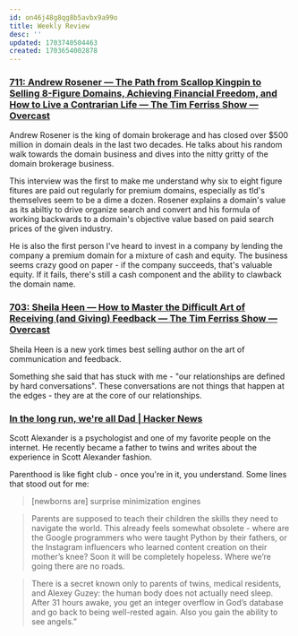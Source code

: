```yaml
---
id: on46j48g8qg8b5avbx9a99o
title: Weekly Review
desc: ''
updated: 1703740504463
created: 1703654002878
---
```


### [711: Andrew Rosener — The Path from Scallop Kingpin to Selling 8-Figure Domains, Achieving Financial Freedom, and How to Live a Contrarian Life — The Tim Ferriss Show — Overcast](https://overcast.fm/+Kebt-tbsQ)

Andrew Rosener is the king of domain brokerage and has closed over $500 million in domain deals in the last two decades. He talks about his random walk towards the domain business and dives into the nitty gritty of the domain brokerage business. 

This interview was the first to make me understand why six to eight figure fitures are paid out regularly for premium domains, especially as tld's themselves seem to be a dime a dozen. Rosener explains a domain's value as its abiltiy to drive organize search and convert and his formula of working backwards to a domain's objective value based on paid search prices of the given industry. 

He is also the first person I've heard to invest in a company by lending the company a premium domain for a mixture of cash and equity. The business seems crazy good on paper - if the company succeeds, that's valuable equity. If it fails, there's still a cash component and the ability to clawback the domain name. 

### [703: Sheila Heen — How to Master the Difficult Art of Receiving (and Giving) Feedback — The Tim Ferriss Show — Overcast](https://overcast.fm/+KebvLAZS4)

Sheila Heen is a new york times best selling author on the art of communication and feedback. 

Something she said that has stuck with me - "our relationships are defined by hard conversations". These conversations are not things that happen at the edges - they are at the core of our relationships.

### [In the long run, we're all Dad | Hacker News](https://news.ycombinator.com/item?id=38733440)

Scott Alexander is a psychologist and one of my favorite people on the internet. He recently became a father to twins and writes about the experience in Scott Alexander fashion. 

Parenthood is like fight club - once you're in it, you understand. Some lines that stood out for me:

> [newborns are] surprise minimization engines 

> Parents are supposed to teach their children the skills they need to navigate the world. This already feels somewhat obsolete - where are the Google programmers who were taught Python by their fathers, or the Instagram influencers who learned content creation on their mother’s knee? Soon it will be completely hopeless. Where we’re going there are no roads.

> There is a secret known only to parents of twins, medical residents, and Alexey Guzey: the human body does not actually need sleep. After 31 hours awake, you get an integer overflow in God’s database and go back to being well-rested again. Also you gain the ability to see angels.”

